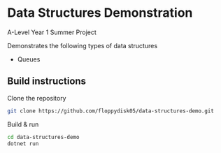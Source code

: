 # Data Structures Demonstration
A-Level Year 1 Summer Project

Demonstrates the following types of data structures
- Queues

## Build instructions
Clone the repository
```bash
git clone https://github.com/floppydisk05/data-structures-demo.git
```
Build & run
```bash
cd data-structures-demo
dotnet run
```